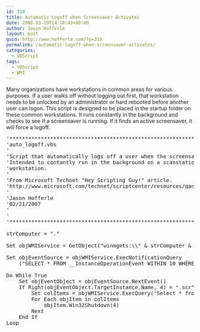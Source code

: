 ```yaml
---
id: 318
title: Automatic Logoff when Screensaver Activates
date: 2008-03-19T14:18:43+00:00
author: Jason Hofferle
layout: post
guid: http://www.hofferle.com/?p=318
permalink: /automatic-logoff-when-screensaver-activates/
categories:
  - VBScript
tags:
  - VBScript
  - WMI
---
```

Many organizations have workstations in common areas for various purposes. If a user walks off without logging out first, that workstation needs to be unlocked by an administrator or hard rebooted before another user can logon. This script is designed to be placed in the startup folder on these common workstations. It runs constantly in the background and checks to see if a screensaver is running. If it finds an active screensaver, it will force a logoff.

<pre class="lang:vbs decode:true">&#039;**************************************************************************
&#039;auto_logoff.vbs
&#039;
&#039;Script that automatically logs off a user when the screensaver activates.
&#039;Intended to contantly run in the background on a scanstation or common
&#039;workstation.
&#039;
&#039;From Microsoft Technet "Hey Scripting Guy!" article.
&#039;http://www.microsoft.com/technet/scriptcenter/resources/qanda/feb07/hey0209.mspx
&#039;
&#039;Jason Hofferle
&#039;02/21/2007
&#039;
&#039;
&#039;**************************************************************************

strComputer = "."

Set objWMIService = GetObject("winmgmts:\\" & strComputer & "\root\cimv2")

Set objEventSource = objWMIService.ExecNotificationQuery _
    ("SELECT * FROM __InstanceOperationEvent WITHIN 10 WHERE TargetInstance ISA &#039;Win32_Process&#039;")

Do While True
    Set objEventObject = objEventSource.NextEvent()
    If Right(objEventObject.TargetInstance.Name, 4) = ".scr" Then
        Set colItems = objWMIService.ExecQuery("Select * from Win32_OperatingSystem")
        For Each objItem in colItems
            objItem.Win32Shutdown(4)
        Next
    End If
Loop
</pre>